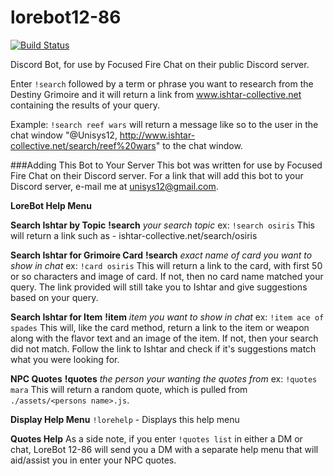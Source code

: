 lorebot12-86
============
[![Build Status](https://travis-ci.org/unisys12/lorebot12-86.svg?branch=testing)](https://travis-ci.org/unisys12/lorebot12-86)

Discord Bot, for use by Focused Fire Chat on their public Discord server.

Enter `!search` followed by a term or phrase you want to research from the Destiny Grimoire and it will return a link from www.ishtar-collective.net containing the results of your query.

Example: `!search reef wars`
will return a message like so to the user in the chat window "@Unisys12, http://www.ishtar-collective.net/search/reef%20wars" to the chat window.

###Adding This Bot to Your Server
This bot was written for use by Focused Fire Chat on their Discord server. For a link that will add this bot to your Discord server, e-mail me at unisys12@gmail.com.

**LoreBot Help Menu**

**__Search Ishtar by Topic__**
**!search** *your search topic*
ex: `!search osiris`
This will return a link such as - ishtar-collective.net/search/osiris

**__Search Ishtar for Grimoire Card__**
**!search** *exact name of card you want to show in chat*
ex: `!card osiris`
This will return a link to the card, with first 50 or so characters and image of card. If not, then no card name matched your query. The link provided will still take you to Ishtar and give suggestions based on your query.

**__Search Ishtar for Item__**
**!item** *item you want to show in chat*
ex: `!item ace of spades`
This will, like the card method, return a link to the item or weapon along with the flavor text and an image of the item. If not, then your search did not match. Follow the link to Ishtar and check if it's suggestions match what you were looking for.

**__NPC Quotes__**
**!quotes** *the person your wanting the quotes from*
ex: `!quotes mara`
This will return a random quote, which is pulled from `./assets/<persons name>.js`.

**__Display Help Menu__**
`!lorehelp` - Displays this help menu

**Quotes Help**
As a side note, if you enter `!quotes list` in either a DM or chat, LoreBot 12-86 will send you a DM with a separate help menu that will aid/assist you in enter your NPC quotes.
